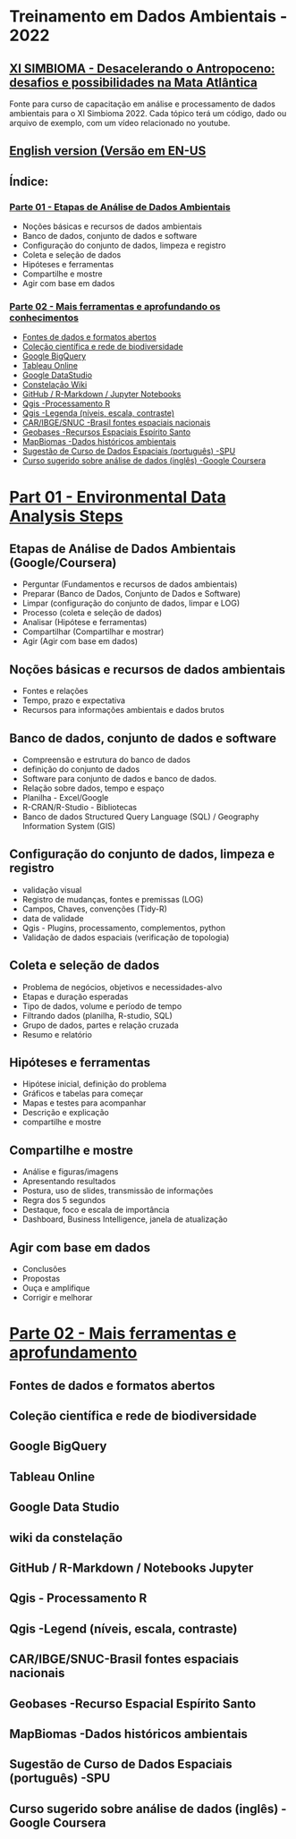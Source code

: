 # Treinamento em Dados Ambientais - 2022
## [XI SIMBIOMA - Desacelerando o Antropoceno: desafios e possibilidades na Mata Atlântica](http://www.sambio.org.br/simbioma/)
Fonte para curso de capacitação em análise e processamento de dados ambientais para o XI Simbioma 2022. Cada tópico terá um código, dado ou arquivo de exemplo, com um vídeo relacionado no youtube.

## [English version (Versão em EN-US](README.md)

## Índice:

### [Parte 01 - Etapas de Análise de Dados Ambientais](/part01/#)
- Noções básicas e recursos de dados ambientais
- Banco de dados, conjunto de dados e software
- Configuração do conjunto de dados, limpeza e registro
- Coleta e seleção de dados
- Hipóteses e ferramentas
- Compartilhe e mostre
- Agir com base em dados

### [Parte 02 - Mais ferramentas e aprofundando os conhecimentos](/part02/#)
- [Fontes de dados e formatos abertos](#open-data--sources-and-formats)
- [Coleção científica e rede de biodiversidade](#scientific-collection-and-biodiversity-network)
- [Google BigQuery](#google-bigquery)
- [Tableau Online](#tableau-online)
- [Google DataStudio](#google-datastudio)
- [Constelação Wiki](#wiki-constelation)
- [GitHub / R-Markdown / Jupyter Notebooks](#github--r-markdown--jupyter-notebooks)
- [Qgis -Processamento R](#qgis--processing-r)
- [Qgis -Legenda (níveis, escala, contraste)](#qgis--legend-levels-scale-constrast)
- [CAR/IBGE/SNUC -Brasil fontes espaciais nacionais](#caribgesnuc--brasil-national-spatial-sources)
- [Geobases -Recursos Espaciais Espírito Santo](#geobases--espirito-santo-spatial-resource)
- [MapBiomas -Dados históricos ambientais](#mapbiomas--environmental-historic-data)
- [Sugestão de Curso de Dados Espaciais (português) -SPU](#suggested-course-on-spatial-data-portuguese--spu)
- [Curso sugerido sobre análise de dados (inglês) -Google Coursera](#suggested-course-on-data-analytics-english--google-coursera)




# [Part 01 - Environmental Data Analysis Steps](/part01/#)

## Etapas de Análise de Dados Ambientais (Google/Coursera)
- Perguntar (Fundamentos e recursos de dados ambientais)
- Preparar (Banco de Dados, Conjunto de Dados e Software)
- Limpar (configuração do conjunto de dados, limpar e LOG)
- Processo (coleta e seleção de dados)
- Analisar (Hipótese e ferramentas)
- Compartilhar (Compartilhar e mostrar)
- Agir (Agir com base em dados)

## Noções básicas e recursos de dados ambientais

- Fontes e relações
- Tempo, prazo e expectativa
- Recursos para informações ambientais e dados brutos

## Banco de dados, conjunto de dados e software


- Compreensão e estrutura do banco de dados
- definição do conjunto de dados
- Software para conjunto de dados e banco de dados.
- Relação sobre dados, tempo e espaço
- Planilha - Excel/Google
- R-CRAN/R-Studio - Bibliotecas
- Banco de dados Structured Query Language (SQL) / Geography Information System (GIS)

## Configuração do conjunto de dados, limpeza e registro
- validação visual
- Registro de mudanças, fontes e premissas (LOG)
- Campos, Chaves, convenções (Tidy-R)
- data de validade
- Qgis - Plugins, processamento, complementos, python
- Validação de dados espaciais (verificação de topologia)


## Coleta e seleção de dados

- Problema de negócios, objetivos e necessidades-alvo
- Etapas e duração esperadas
- Tipo de dados, volume e período de tempo
- Filtrando dados (planilha, R-studio, SQL)
- Grupo de dados, partes e relação cruzada
- Resumo e relatório

## Hipóteses e ferramentas

- Hipótese inicial, definição do problema
- Gráficos e tabelas para começar
- Mapas e testes para acompanhar
- Descrição e explicação
- compartilhe e mostre

## Compartilhe e mostre
- Análise e figuras/imagens
- Apresentando resultados
- Postura, uso de slides, transmissão de informações
- Regra dos 5 segundos
- Destaque, foco e escala de importância
- Dashboard, Business Intelligence, janela de atualização



## Agir com base em dados
- Conclusões
- Propostas
- Ouça e amplifique
- Corrigir e melhorar

# [Parte 02 - Mais ferramentas e aprofundamento](/part02/#)
## Fontes de dados e formatos abertos
## Coleção científica e rede de biodiversidade
## Google BigQuery
## Tableau Online
## Google Data Studio
## wiki da constelação
## GitHub / R-Markdown / Notebooks Jupyter
## Qgis - Processamento R
## Qgis -Legend (níveis, escala, contraste)
## CAR/IBGE/SNUC-Brasil fontes espaciais nacionais
## Geobases -Recurso Espacial Espírito Santo
## MapBiomas -Dados históricos ambientais
## Sugestão de Curso de Dados Espaciais (português) -SPU
## Curso sugerido sobre análise de dados (inglês) -Google Coursera
